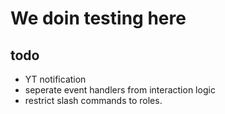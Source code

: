 # We doin testing here

## todo
- YT notification
- seperate event handlers from interaction logic
- restrict slash commands to roles.